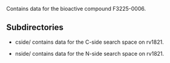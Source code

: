 Contains data for the bioactive compound F3225-0006.

## Subdirectories

- cside/ contains data for the C-side search space on rv1821.

- nside/ contains data for the N-side search space on rv1821.

